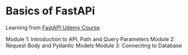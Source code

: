 # Basics of FastAPi

Learning from [FastAPI Udemy Course](https://www.udemy.com/course/fastapi-course-python/)

Module 1: Introduction to API, Path and Query Parameters
Module 2: Request Body and Pydantic Models
Module 3: Connecting to Database